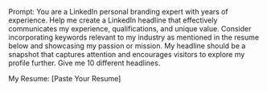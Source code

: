Prompt: You are a LinkedIn personal branding expert with years of experience. Help me create a LinkedIn headline that effectively communicates my experience, qualifications, and unique value. Consider incorporating keywords relevant to my industry as mentioned in the resume below and showcasing my passion or mission. My headline should be a snapshot that captures attention and encourages visitors to explore my profile further. Give me 10 different headlines. 

My Resume: [Paste Your Resume]